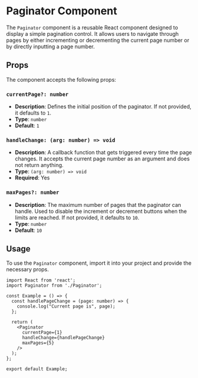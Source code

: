 # Paginator Component

The `Paginator` component is a reusable React component designed to display a simple pagination control. It allows users to navigate through pages by either incrementing or decrementing the current page number or by directly inputting a page number. 

## Props

The component accepts the following props:

### `currentPage?: number`

- **Description**: Defines the initial position of the paginator. If not provided, it defaults to `1`.
- **Type**: `number`
- **Default**: `1`

### `handleChange: (arg: number) => void`

- **Description**: A callback function that gets triggered every time the page changes. It accepts the current page number as an argument and does not return anything.
- **Type**: `(arg: number) => void`
- **Required**: Yes

### `maxPages?: number`

- **Description**: The maximum number of pages that the paginator can handle. Used to disable the increment or decrement buttons when the limits are reached. If not provided, it defaults to `10`.
- **Type**: `number`
- **Default**: `10`

## Usage

To use the `Paginator` component, import it into your project and provide the necessary props.

```tsx
import React from 'react';
import Paginator from './Paginator';

const Example = () => {
  const handlePageChange = (page: number) => {
    console.log("Current page is", page);
  };

  return (
    <Paginator 
      currentPage={1} 
      handleChange={handlePageChange} 
      maxPages={5}
    />
  );
};

export default Example;

